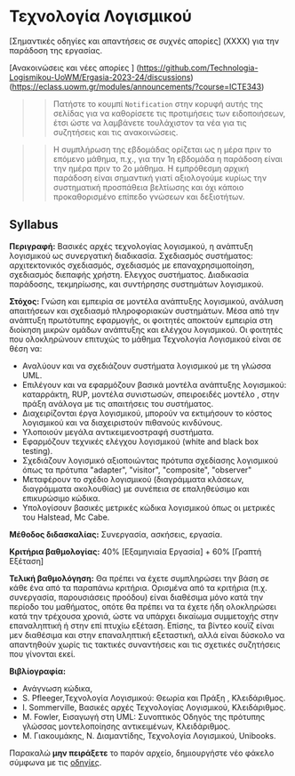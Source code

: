 # Τεχνολογία Λογισμικού 

[Σημαντικές οδηγίες και απαντήσεις σε συχνές απορίες] (XXXX) για την παράδοση της εργασίας.

[Ανακοινώσεις και νέες απορίες ] (https://github.com/Technologia-Logismikou-UoWM/Ergasia-2023-24/discussions) (https://eclass.uowm.gr/modules/announcements/?course=ICTE343)

>> Πατήστε το κουμπί `Notification` στην κορυφή αυτής της σελίδας για να καθορίσετε τις προτιμήσεις των ειδοποιήσεων, έτσι ώστε να λαμβάνετε τουλάχιστον τα νέα για τις συζητήσεις και τις ανακοινώσεις.

>> Η συμπλήρωση της εβδομάδας ορίζεται ως η μέρα πριν το επόμενο μάθημα, π.χ., για την 1η εβδομάδα η παράδοση είναι την ημέρα πριν το 2ο μάθημα. Η εμπρόθεσμη αρχική παράδοση είναι σημαντική γιατί αξιολογούμε κυρίως την συστηματική προσπάθεια βελτίωσης και όχι κάποιο προκαθορισμένο επίπεδο γνώσεων και δεξιοτήτων.

## Syllabus

**Περιγραφή:** Βασικές αρχές τεχνολογίας λογισμικού, η ανάπτυξη λογισμικού ως συνεργατική διαδικασία. Σχεδιασμός συστήματος: αρχιτεκτονικός σχεδιασμός, σχεδιασμός με επαναχρησιμοποίηση, σχεδιασμός διεπαφής χρήστη. Eλεγχος συστήματος. Διαδικασία παράδοσης, τεκμηρίωσης, και συντήρησης συστημάτων λογισμικού.



**Στόχος:** Γνώση και εμπειρία σε μοντέλα ανάπτυξης λογισμικού, ανάλυση απαιτήσεων και σχεδιασμό πληροφοριακών συστημάτων. Μέσα από την ανάπτυξη πρωτότυπης εφαρμογής, οι φοιτητές αποκτούν εμπειρία στη διοίκηση μικρών ομάδων ανάπτυξης και ελέγχου λογισμικού. Οι φοιτητές που ολοκληρώνουν επιτυχώς το μάθημα Τεχνολογία Λογισμικού είναι σε θέση να:

* Αναλύουν και να σχεδιάζουν συστήματα λογισμικού με τη γλώσσα UML.
* Επιλέγουν και να εφαρμόζουν βασικά μοντέλα ανάπτυξης λογισμικού: καταρράκτη, RUP, μοντέλα συνιστωσών, σπειροειδές μοντέλο , στην πράξη ανάλογα με τις απαιτήσεις του συστήματος. 
* Διαχειρίζονται έργα λογισμικού, μπορούν να εκτιμήσουν το κόστος λογισμικού και να διαχειριστούν πιθανούς κινδύνους.
* Υλοποιούν μεγάλα αντικειμενοστραφή συστήματα.
* Εφαρμόζουν τεχνικές ελέγχου λογισμικού (white and black box testing).
* Σχεδιάζουν λογισμικό αξιοποιώντας πρότυπα σχεδίασης λογισμικού όπως τα πρότυπα "adapter", "visitor", "composite", "observer"
* Μεταφέρουν το σχέδιο λογισμικού (διαγράμματα κλάσεων, διαγράμματα ακολουθίας) με συνέπεια σε επαληθεύσιμο και επικυρώσιμο κώδικα.
* Υπολογίσουν βασικές μετρικές κώδικα λογισμικού όπως οι μετρικές του Halstead, Mc Cabe.


**Μέθοδος διδασκαλίας:** Συνεργασία, ασκήσεις, εργασία.


**Κριτήρια βαθμολογίας:**  40% [Εξαμηνιαία Εργασία] + 60% [Γραπτή Εξέταση]

**Τελική βαθμολόγηση:** Θα πρέπει να έχετε συμπληρώσει την βάση σε κάθε ένα από τα παραπάνω κριτήρια. Ορισμένα από τα κριτήρια (π.χ. συνεργασία, παρουσιάσεις προόδου) είναι διαθέσιμα μόνο κατά την περίοδο του μαθήματος, οπότε θα πρέπει να τα έχετε ήδη ολοκληρώσει κατά την τρέχουσα χρονιά, ώστε να υπάρχει δικαίωμα συμμετοχής στην επαναληπτική ή στην επί πτυχίω εξέταση. Επίσης, τα βίντεο κουϊζ είναι μεν διαθέσιμα και στην επαναληπτική εξεταστική, αλλά είναι δύσκολο να απαντηθούν χωρίς τις τακτικές συναντήσεις και τις σχετικές συζητήσεις που γίνονται εκεί. 

**Βιβλίογραφία:** 
* Ανάγνωση κώδικα, 
* S. Pfleeger,Τεχνολογία Λογισμικού: Θεωρία και Πράξη , Κλειδάριθμος.
* Ι. Sommerville, Βασικές αρχές Τεχνολογίας Λογισμικού, Κλειδάριθμος.
* Μ. Fowler, Εισαγωγή στη UML: Συνοπτικός Οδηγός της πρότυπης γλώσσας μοντελοποίησης αντικειμένων, Κλειδάριθμος.
* Μ. Γιακουμάκης, Ν. Διαμαντίδης, Τεχνολογία Λογισμικού, Unibooks.



Παρακαλώ **μην πειράξετε** το παρόν αρχείο, δημιουργήστε νέο φάκελο σύμφωνα με τις [οδηγίες](XXXX).
